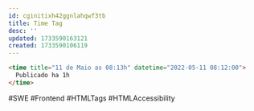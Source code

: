 ```yaml
---
id: cginitixh42ggnlahqwf3tb
title: Time Tag
desc: ''
updated: 1733590163121
created: 1733590106119
---
```


```html
<time title="11 de Maio as 08:13h" datetime="2022-05-11 08:12:00">
  Publicado ha 1h
</time>
```

#SWE #Frontend #HTMLTags #HTMLAccessibility
